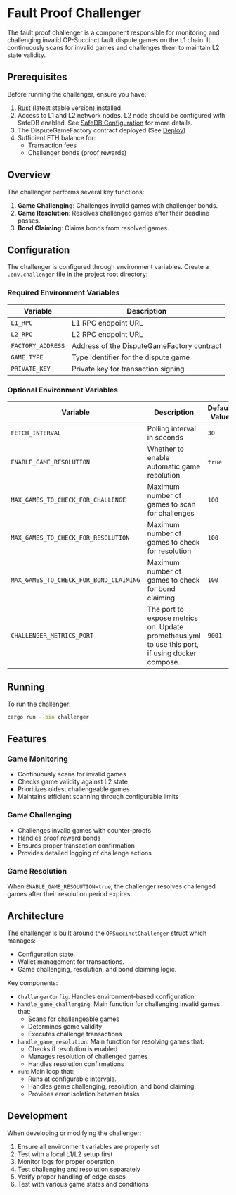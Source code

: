 # Fault Proof Challenger

The fault proof challenger is a component responsible for monitoring and challenging invalid OP-Succinct fault dispute games on the L1 chain. It continuously scans for invalid games and challenges them to maintain L2 state validity.

## Prerequisites

Before running the challenger, ensure you have:

1. [Rust](https://www.rust-lang.org/tools/install) (latest stable version) installed.
2. Access to L1 and L2 network nodes. L2 node should be configured with SafeDB enabled. See [SafeDB Configuration](./best_practices.md#safe-db-configuration) for more details.
3. The DisputeGameFactory contract deployed (See [Deploy](./deploy.md))
4. Sufficient ETH balance for:
   - Transaction fees
   - Challenger bonds (proof rewards)

## Overview

The challenger performs several key functions:

1. **Game Challenging**: Challenges invalid games with challenger bonds.
2. **Game Resolution**: Resolves challenged games after their deadline passes.
3. **Bond Claiming**: Claims bonds from resolved games.

## Configuration

The challenger is configured through environment variables. Create a `.env.challenger` file in the project root directory:

### Required Environment Variables

| Variable | Description |
|----------|-------------|
| `L1_RPC` | L1 RPC endpoint URL |
| `L2_RPC` | L2 RPC endpoint URL |
| `FACTORY_ADDRESS` | Address of the DisputeGameFactory contract |
| `GAME_TYPE` | Type identifier for the dispute game |
| `PRIVATE_KEY` | Private key for transaction signing |

### Optional Environment Variables

| Variable | Description | Default Value |
|----------|-------------|---------------|
| `FETCH_INTERVAL` | Polling interval in seconds | `30` |
| `ENABLE_GAME_RESOLUTION` | Whether to enable automatic game resolution | `true` |
| `MAX_GAMES_TO_CHECK_FOR_CHALLENGE` | Maximum number of games to scan for challenges | `100` |
| `MAX_GAMES_TO_CHECK_FOR_RESOLUTION` | Maximum number of games to check for resolution | `100` |
| `MAX_GAMES_TO_CHECK_FOR_BOND_CLAIMING` | Maximum number of games to check for bond claiming | `100` |
| `CHALLENGER_METRICS_PORT` | The port to expose metrics on. Update prometheus.yml to use this port, if using docker compose. | `9001` |

## Running

To run the challenger:
```bash
cargo run --bin challenger
```

## Features

### Game Monitoring
- Continuously scans for invalid games
- Checks game validity against L2 state
- Prioritizes oldest challengeable games
- Maintains efficient scanning through configurable limits

### Game Challenging
- Challenges invalid games with counter-proofs
- Handles proof reward bonds
- Ensures proper transaction confirmation
- Provides detailed logging of challenge actions

### Game Resolution
When `ENABLE_GAME_RESOLUTION=true`, the challenger resolves challenged games after their resolution period expires.

## Architecture

The challenger is built around the `OPSuccinctChallenger` struct which manages:
- Configuration state.
- Wallet management for transactions.
- Game challenging, resolution, and bond claiming logic.

Key components:
- `ChallengerConfig`: Handles environment-based configuration
- `handle_game_challenging`: Main function for challenging invalid games that:
  - Scans for challengeable games
  - Determines game validity
  - Executes challenge transactions
- `handle_game_resolution`: Main function for resolving games that:
  - Checks if resolution is enabled
  - Manages resolution of challenged games
  - Handles resolution confirmations
- `run`: Main loop that:
  - Runs at configurable intervals.
  - Handles game challenging, resolution, and bond claiming.
  - Provides error isolation between tasks

## Development

When developing or modifying the challenger:
1. Ensure all environment variables are properly set
2. Test with a local L1/L2 setup first
3. Monitor logs for proper operation
4. Test challenging and resolution separately
5. Verify proper handling of edge cases
6. Test with various game states and conditions

